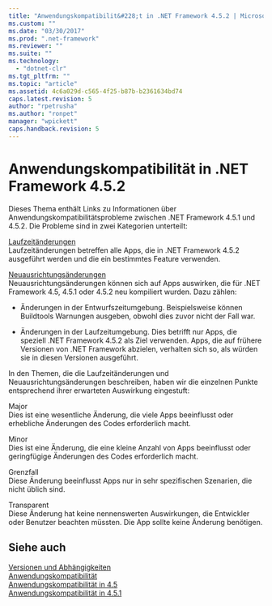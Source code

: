```yaml
---
title: "Anwendungskompatibilit&#228;t in .NET Framework 4.5.2 | Microsoft Docs"
ms.custom: ""
ms.date: "03/30/2017"
ms.prod: ".net-framework"
ms.reviewer: ""
ms.suite: ""
ms.technology: 
  - "dotnet-clr"
ms.tgt_pltfrm: ""
ms.topic: "article"
ms.assetid: 4c6a029d-c565-4f25-b87b-b2361634bd74
caps.latest.revision: 5
author: "rpetrusha"
ms.author: "ronpet"
manager: "wpickett"
caps.handback.revision: 5
---
```

# Anwendungskompatibilit&#228;t in .NET Framework 4.5.2
Dieses Thema enthält Links zu Informationen über Anwendungskompatibilitätsprobleme zwischen .NET Framework 4.5.1 und 4.5.2.  Die Probleme sind in zwei Kategorien unterteilt:  
  
 [Laufzeitänderungen](../../../docs/framework/migration-guide/runtime-changes-in-the-net-framework-4-5-2.md)  
 Laufzeitänderungen betreffen alle Apps, die in .NET Framework 4.5.2 ausgeführt werden und die ein bestimmtes Feature verwenden.  
  
 [Neuausrichtungsänderungen](../../../docs/framework/migration-guide/retargeting-changes-in-the-net-framework-4-5-2.md)  
 Neuausrichtungsänderungen können sich auf Apps auswirken, die für .NET Framework 4.5, 4.5.1 oder 4.5.2 neu kompiliert wurden.  Dazu zählen:  
  
-   Änderungen in der Entwurfszeitumgebung.  Beispielsweise können Buildtools Warnungen ausgeben, obwohl dies zuvor nicht der Fall war.  
  
-   Änderungen in der Laufzeitumgebung.  Dies betrifft nur Apps, die speziell .NET Framework 4.5.2 als Ziel verwenden.  Apps, die auf frühere Versionen von .NET Framework abzielen, verhalten sich so, als würden sie in diesen Versionen ausgeführt.  
  
 In den Themen, die die Laufzeitänderungen und Neuausrichtungsänderungen beschreiben, haben wir die einzelnen Punkte entsprechend ihrer erwarteten Auswirkung eingestuft:  
  
 Major  
 Dies ist eine wesentliche Änderung, die viele Apps beeinflusst oder erhebliche Änderungen des Codes erforderlich macht.  
  
 Minor  
 Dies ist eine Änderung, die eine kleine Anzahl von Apps beeinflusst oder geringfügige Änderungen des Codes erforderlich macht.  
  
 Grenzfall  
 Diese Änderung beeinflusst Apps nur in sehr spezifischen Szenarien, die nicht üblich sind.  
  
 Transparent  
 Diese Änderung hat keine nennenswerten Auswirkungen, die Entwickler oder Benutzer beachten müssten.  Die App sollte keine Änderung benötigen.  
  
## Siehe auch  
 [Versionen und Abhängigkeiten](../../../docs/framework/migration-guide/versions-and-dependencies.md)   
 [Anwendungskompatibilität](../../../docs/framework/migration-guide/application-compatibility.md)   
 [Anwendungskompatibilität in 4.5](../../../docs/framework/migration-guide/application-compatibility-in-the-net-framework-4-5.md)   
 [Anwendungskompatibilität in 4.5.1](../../../docs/framework/migration-guide/application-compatibility-in-the-net-framework-4-5-1.md)